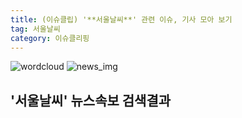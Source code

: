 ```yaml
---
title: (이슈클립) '**서울날씨**' 관련 이슈, 기사 모아 보기
tag: 서울날씨
category: 이슈클리핑
---
```

![wordcloud](https://s3.ap-northeast-2.amazonaws.com/lyrics101-wordcloud/2018-09-16-1537084273.png)
![news_img](https://user-images.githubusercontent.com/42597476/44507050-1206f400-a6e4-11e8-8d98-7ffbfebb353f.png)
## **'**서울날씨**'** 뉴스속보 검색결과

